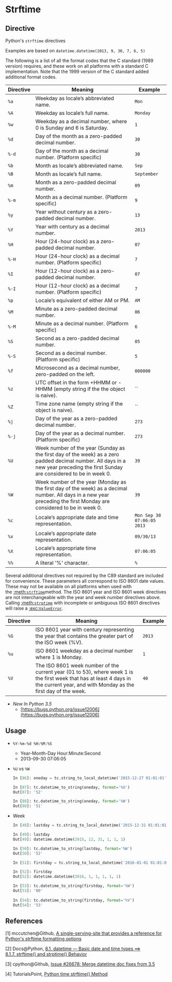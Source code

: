 # Strftime
## Directive

Python's `strftime` directives

Examples are based on `datetime.datetime(2013, 9, 30, 7, 6, 5)`

The following is a list of all the format codes that the C standard (1989 version) requires, and these work on all platforms with a standard C implementation. Note that the 1999 version of the C standard added additional format codes.

| Directive | Meaning                                  | Example                    |
| --------- | ---------------------------------------- | -------------------------- |
| `%a`      | Weekday as locale’s abbreviated name.    | `Mon`                      |
| `%A`      | Weekday as locale’s full name.           | `Monday`                   |
| `%w`      | Weekday as a decimal number, where 0 is Sunday and 6 is Saturday. | `1`                        |
| `%d`      | Day of the month as a zero-padded decimal number. | `30`                       |
| `%-d`     | Day of the month as a decimal number. (Platform specific) | `30`                       |
| `%b`      | Month as locale’s abbreviated name.      | `Sep`                      |
| `%B`      | Month as locale’s full name.             | `September`                |
| `%m`      | Month as a zero-padded decimal number.   | `09`                       |
| `%-m`     | Month as a decimal number. (Platform specific) | `9`                        |
| `%y`      | Year without century as a zero-padded decimal number. | `13`                       |
| `%Y`      | Year with century as a decimal number.   | `2013`                     |
| `%H`      | Hour (24-hour clock) as a zero-padded decimal number. | `07`                       |
| `%-H`     | Hour (24-hour clock) as a decimal number. (Platform specific) | `7`                        |
| `%I`      | Hour (12-hour clock) as a zero-padded decimal number. | `07`                       |
| `%-I`     | Hour (12-hour clock) as a decimal number. (Platform specific) | `7`                        |
| `%p`      | Locale’s equivalent of either AM or PM.  | `AM`                       |
| `%M`      | Minute as a zero-padded decimal number.  | `06`                       |
| `%-M`     | Minute as a decimal number. (Platform specific) | `6`                        |
| `%S`      | Second as a zero-padded decimal number.  | `05`                       |
| `%-S`     | Second as a decimal number. (Platform specific) | `5`                        |
| `%f`      | Microsecond as a decimal number, zero-padded on the left. | `000000`                   |
| `%z`      | UTC offset in the form +HHMM or -HHMM (empty string if the the object is naive). | ``                         |
| `%Z`      | Time zone name (empty string if the object is naive). | ``                         |
| `%j`      | Day of the year as a zero-padded decimal number. | `273`                      |
| `%-j`     | Day of the year as a decimal number. (Platform specific) | `273`                      |
| `%U`      | Week number of the year (Sunday as the first day of the week) as a zero padded decimal number. All days in a new year preceding the first Sunday are considered to be in week 0. | `39`                       |
| `%W`      | Week number of the year (Monday as the first day of the week) as a decimal number. All days in a new year preceding the first Monday are considered to be in week 0. | `39`                       |
| `%c`      | Locale’s appropriate date and time representation. | `Mon Sep 30 07:06:05 2013` |
| `%x`      | Locale’s appropriate date representation. | `09/30/13`                 |
| `%X`      | Locale’s appropriate time representation. | `07:06:05`                 |
| `%%`      | A literal '%' character.                 | `%`                        |

Several additional directives not required by the C89 standard are included for convenience. These parameters all correspond to ISO 8601 date values. These may not be available on all platforms when used with the [:meth:`strftime`](https://github.com/python/cpython/blob/6ebe774473c5db2365f618e50c3f0769fa87a537/Doc/library/datetime.rst#id384)method. The ISO 8601 year and ISO 8601 week directives are not interchangeable with the year and week number directives above. Calling [:meth:`strptime`](https://github.com/python/cpython/blob/6ebe774473c5db2365f618e50c3f0769fa87a537/Doc/library/datetime.rst#id386) with incomplete or ambiguous ISO 8601 directives will raise a [:exc:`ValueError`](https://github.com/python/cpython/blob/6ebe774473c5db2365f618e50c3f0769fa87a537/Doc/library/datetime.rst#id388).

| Directive | Meaning                                  | Example |
| --------- | ---------------------------------------- | ------- |
| `%G`      | ISO 8601 year with century representing the year that contains the greater part of the ISO week (%V). | `2013`  |
| `%u`      | ISO 8601 weekday as a decimal number where 1 is Monday. | `1`     |
| `%V`      | The ISO 8601 week number of the current year (01 to 53), where week 1 is the first week that has at least 4 days in the current year, and with Monday as the first day of the week. | `40`    |

* _New In Python 3.5_
  * [https://bugs.python.org/issue12006](https://bugs.python.org/issue12006)

## Usage

* ``%Y-%m-%d %H:%M:%S``
  * Year-Month-Day Hour:Minute:Second
  * 2013-09-30 07:06:05

* ``%U`` vs ``%W``

  ```python
  In [86]: oneday = tc.string_to_local_datetime('2015-12-27 01:01:01')

  In [87]: tc.datetime_to_string(oneday, format='%U')
  Out[87]: '52'

  In [88]: tc.datetime_to_string(oneday, format='%W')
  Out[88]: '51'
  ```

* Week

  ```python
  In [48]: lastday = tc.string_to_local_datetime('2015-12-31 01:01:01')

  In [49]: lastday
  Out[49]: datetime.datetime(2015, 12, 31, 1, 1, 1)

  In [50]: tc.datetime_to_string(lastday, format='%W')
  Out[50]: '52'

  In [51]: firstday = tc.string_to_local_datetime('2016-01-01 01:01:01')

  In [52]: firstday
  Out[52]: datetime.datetime(2016, 1, 1, 1, 1, 1)

  In [53]: tc.datetime_to_string(firstday, format='%W')
  Out[53]: '00'
      
  In [54]: tc.datetime_to_string(firstday, format='%V')
  Out[54]: '53'
  ```

## References

[1] mccutchen@Github, [A single-serving-site that provides a reference for Python's strftime formatting options](https://github.com/mccutchen/strftime.org)

[2] Docs@Python, [8.1. datetime — Basic date and time types ==> 8.1.7. strftime() and strptime() Behavior](https://docs.python.org/2/library/datetime.html#strftime-and-strptime-behavior)

[3] cpython@Github, [Issue #26678: Merge datetime doc fixes from 3.5](https://github.com/python/cpython/blob/6ebe774473c5db2365f618e50c3f0769fa87a537/Doc/library/datetime.rst)

[4] TutorialsPoint, [Python time strftime() Method](http://www.tutorialspoint.com/python/time_strftime.htm)
